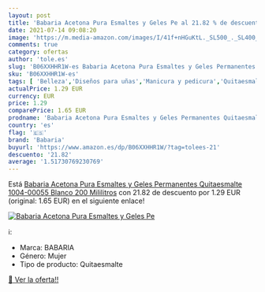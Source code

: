 ```yaml
---
layout: post
title: 'Babaria Acetona Pura Esmaltes y Geles Pe al 21.82 % de descuento'
date: 2021-07-14 09:08:20
image: 'https://m.media-amazon.com/images/I/41f+nHGuKtL._SL500_._SL400_.jpg'
comments: true
category: ofertas
author: 'tole.es'
slug: 'B06XXHHR1W-es Babaria Acetona Pura Esmaltes y Geles Permanentes...'
sku: 'B06XXHHR1W-es'
tags: [ 'Belleza','Diseños para uñas','Manicura y pedicura','Quitaesmaltes de uñas','babaria', ]
actualPrice: 1.29 EUR
currency: EUR
price: 1.29
comparePrice: 1.65 EUR
prodname: 'Babaria Acetona Pura Esmaltes y Geles Permanentes Quitaesmalte  1004-00055   Blanco  200 Mililitros'
country: 'es'
flag: '🇪🇸'
brand: 'Babaria'
buyurl: 'https://www.amazon.es/dp/B06XXHHR1W/?tag=tolees-21'
descuento: '21.82'
average: '1.51730769230769'
---
```


Está [Babaria Acetona Pura Esmaltes y Geles Permanentes Quitaesmalte  1004-00055   Blanco  200 Mililitros](https://www.amazon.es/dp/B06XXHHR1W/?tag=tolees-21) con 21.82 de descuento por 1.29 EUR (original: 1.65 EUR) en el siguiente enlace!

[![Babaria Acetona Pura Esmaltes y Geles Pe](https://m.media-amazon.com/images/I/41f+nHGuKtL._SL500_._SL400_.jpg)](https://www.amazon.es/dp/B06XXHHR1W/?tag=tolees-21)

ℹ️:

- Marca: BABARIA
- Género: Mujer
- Tipo de producto: Quitaesmalte

[🛒 Ver la oferta!!](https://www.amazon.es/dp/B06XXHHR1W/?tag=tolees-21)
